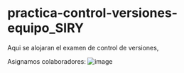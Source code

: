 # practica-control-versiones-equipo_SIRY
Aqui se alojaran el examen de control de versiones,


Asignamos colaboradores:
![image](https://github.com/user-attachments/assets/324542e3-d25f-4b11-8216-afb5c03dba08)
